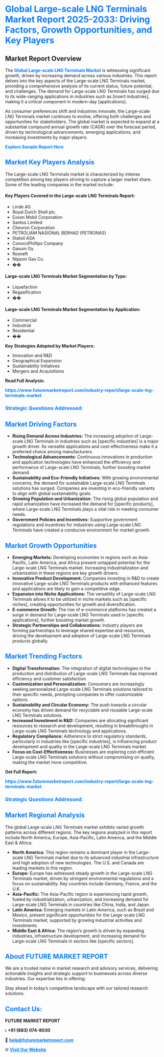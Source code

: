 <h1 style="color: #007BFF;">Global Large-scale LNG Terminals Market Report 2025-2033: Driving Factors, Growth Opportunities, and Key Players</h1>

<section id="overview">
<h2>Market Report Overview</h2>
<p>The <a href="https://www.futuremarketreport.com/industry-report/large-scale-lng-terminals-market" style="color: #007BFF; text-decoration: none;"><strong>Global Large-scale LNG Terminals Market</strong></a> is witnessing significant growth, driven by increasing demand across various industries. This report delves into the key aspects of the Large-scale LNG Terminals market, providing a comprehensive analysis of its current status, future potential, and challenges. The demand for Large-scale LNG Terminals has surged due to its wide-ranging applications in industries such as [insert industries], making it a critical component in modern-day [applications].</p>
<p>As consumer preferences shift and industries innovate, the Large-scale LNG Terminals market continues to evolve, offering both challenges and opportunities for stakeholders. The global market is expected to expand at a substantial compound annual growth rate (CAGR) over the forecast period, driven by technological advancements, emerging applications, and increasing investments by major players.</p>
</section>

<section id="overview">
<p><a href="https://www.futuremarketreport.com/request-sample/reportId=35952" style="color: #007BFF; text-decoration: none;"><strong>Explore Sample Report Here</strong></a></p>
</section>

<section id="key-players">
<h2 style="color: #007BFF;">Market Key Players Analysis</h2>
<p>The Large-scale LNG Terminals market is characterized by intense competition among key players striving to capture a larger market share. Some of the leading companies in the market include:</p>
<h4>Key Players Covered in the Large-scale LNG Terminals Report:</h4>
<ul><li>Linde AG</li><li>Royal Dutch Shell plc.</li><li>Exxon Mobil Corporation</li><li>Santos Limited</li><li>Chevron Corporation</li><li>PETROLIAM NASIONAL BERHAD (PETRONAS)</li><li>Statoil ASA</li><li>ConocoPhillips Company</li><li>Gasum Oy</li><li>Rosneft</li><li>Nippon Gas Co.</li><li>��</li></ul>
<h4>Large-scale LNG Terminals Market Segmentation by Type:</h4>
<ul><li>Liquefaction</li><li>Regasification</li><li>��</li></ul>

<h4>Large-scale LNG Terminals Market Segmentation by Application:</h4>
<ul><li>Commercial</li><li>Industrial</li><li>Residential</li><li>��</li></ul>
<p><strong>Key Strategies Adopted by Market Players:</strong></p>
<ul>
<li>Innovation and R&D</li>
<li>Geographical Expansion</li>
<li>Sustainability Initiatives</li>
<li>Mergers and Acquisitions</li>
</ul>
</section>

<section>
<p><strong>Read Full Analysis: </strong></p><a href="https://www.futuremarketreport.com/industry-report/large-scale-lng-terminals-market" style="color: #007BFF; text-decoration: none;"><strong>https://www.futuremarketreport.com/industry-report/large-scale-lng-terminals-market</strong></a>
<h3 style="color: #007BFF;">Strategic Questions Addressed:</h3>
</section>

<section id="driving-factors">
<h2 style="color: #007BFF;">Market Driving Factors</h2>
<ul>
<li><strong>Rising Demand Across Industries:</strong> The increasing adoption of Large-scale LNG Terminals in industries such as [specific industries] is a major growth driver. Its versatile applications and cost-effectiveness make it a preferred choice among manufacturers.</li>
<li><strong>Technological Advancements:</strong> Continuous innovations in production and application technologies have enhanced the efficiency and performance of Large-scale LNG Terminals, further boosting market demand.</li>
<li><strong>Sustainability and Eco-Friendly Initiatives:</strong> With growing environmental concerns, the demand for sustainable Large-scale LNG Terminals solutions has surged. Companies are investing in eco-friendly variants to align with global sustainability goals.</li>
<li><strong>Growing Population and Urbanization:</strong> The rising global population and rapid urbanization have increased the demand for [specific products], where Large-scale LNG Terminals plays a vital role in meeting consumer needs.</li>
<li><strong>Government Policies and Incentives:</strong> Supportive government regulations and incentives for industries using Large-scale LNG Terminals have created a conducive environment for market growth.</li>
</ul>
</section>

<section id="growth-opportunities">
<h2 style="color: #007BFF;">Market Growth Opportunities</h2>
<ul>
<li><strong>Emerging Markets:</strong> Developing economies in regions such as Asia-Pacific, Latin America, and Africa present untapped potential for the Large-scale LNG Terminals market. Increasing industrialization and urbanization in these regions are key growth drivers.</li>
<li><strong>Innovative Product Development:</strong> Companies investing in R&D to create innovative Large-scale LNG Terminals products with enhanced features and applications are likely to gain a competitive edge.</li>
<li><strong>Expansion into Niche Applications:</strong> The versatility of Large-scale LNG Terminals allows it to be utilized in niche markets such as [specific niches], creating opportunities for growth and diversification.</li>
<li><strong>E-commerce Growth:</strong> The rise of e-commerce platforms has created a surge in demand for Large-scale LNG Terminals used in [specific applications], further boosting market growth.</li>
<li><strong>Strategic Partnerships and Collaborations:</strong> Industry players are forming partnerships to leverage shared expertise and resources, driving the development and adoption of Large-scale LNG Terminals products globally.</li>
</ul>
</section>

<section id="trending-factors">
<h2 style="color: #007BFF;">Market Trending Factors</h2>
<ul>
<li><strong>Digital Transformation:</strong> The integration of digital technologies in the production and distribution of Large-scale LNG Terminals has improved efficiency and customer satisfaction.</li>
<li><strong>Customization and Personalization:</strong> Consumers are increasingly seeking personalized Large-scale LNG Terminals solutions tailored to their specific needs, prompting companies to offer customizable options.</li>
<li><strong>Sustainability and Circular Economy:</strong> The push towards a circular economy has driven demand for recyclable and reusable Large-scale LNG Terminals solutions.</li>
<li><strong>Increased Investment in R&D:</strong> Companies are allocating significant resources to research and development, resulting in breakthroughs in Large-scale LNG Terminals technology and applications.</li>
<li><strong>Regulatory Compliance:</strong> Adherence to strict regulatory standards, particularly in industries like [specific industries], is influencing product development and quality in the Large-scale LNG Terminals market.</li>
<li><strong>Focus on Cost-Effectiveness:</strong> Businesses are exploring cost-efficient Large-scale LNG Terminals solutions without compromising on quality, making the market more competitive.</li>
</ul>
</section>

<section>
<p><strong>Get Full Report: </strong></p><a href="https://www.futuremarketreport.com/industry-report/large-scale-lng-terminals-market" style="color: #007BFF; text-decoration: none;"><strong>https://www.futuremarketreport.com/industry-report/large-scale-lng-terminals-market</strong></a>
<h3 style="color: #007BFF;">Strategic Questions Addressed:</h3>
</section>


<section id="regional-analysis">
<h2 style="color: #007BFF;">Market Regional Analysis</h2>
<p>The global Large-scale LNG Terminals market exhibits varied growth patterns across different regions. The key regions analyzed in this report include North America, Europe, Asia-Pacific, Latin America, and the Middle East & Africa:</p>
<ul>
<li><strong>North America:</strong> This region remains a dominant player in the Large-scale LNG Terminals market due to its advanced industrial infrastructure and high adoption of new technologies. The U.S. and Canada are leading markets in this region.</li>
<li><strong>Europe:</strong> Europe has witnessed steady growth in the Large-scale LNG Terminals market, driven by stringent environmental regulations and a focus on sustainability. Key countries include Germany, France, and the U.K.</li>
<li><strong>Asia-Pacific:</strong> The Asia-Pacific region is experiencing rapid growth, fueled by industrialization, urbanization, and increasing demand for Large-scale LNG Terminals in countries like China, India, and Japan.</li>
<li><strong>Latin America:</strong> Emerging markets in Latin America, such as Brazil and Mexico, present significant opportunities for the Large-scale LNG Terminals market, supported by growing industrial activities and investments.</li>
<li><strong>Middle East & Africa:</strong> The region’s growth is driven by expanding industries, infrastructure development, and increasing demand for Large-scale LNG Terminals in sectors like [specific sectors].</li>
</ul>
</section>

<footer>
<h2 style="color: #007BFF;">About FUTURE MARKET REPORT</h2>
<p>We are a trusted name in market research and advisory services, delivering actionable insights and strategic support to businesses across diverse industries. Our expertise lies in offering:</p>

<p>Stay ahead in today’s competitive landscape with our tailored research solutions.</p>

<h2 style="color: #007BFF;">Contact Us:</h2>
<p><strong>FUTURE MARKET REPORT</strong></p>
<p>📞 <strong>+91 (883) 074-8030</strong></p>
<p>📧 <strong><a href="mailto:help@futuremarketreport.com" style="color: #007BFF;">help@futuremarketreport.com</a></strong></p>
<p>🌐 <strong><a href="https://www.futuremarketreport.com/" style="color: #007BFF;">Visit Our Website</a></strong></p>
</footer>